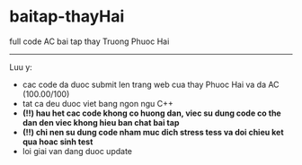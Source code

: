 # baitap-thayHai
full code AC bai tap thay Truong Phuoc Hai

<hr>

Luu y:
- cac code da duoc submit len trang web cua thay Phuoc Hai va da AC (100.00/100)
- tat ca deu duoc viet bang ngon ngu C++
- **(!!) hau het cac code khong co huong dan, viec su dung code co the dan den viec khong hieu ban chat bai tap**
- **(!!) chi nen su dung code nham muc dich stress tess va doi chieu ket qua hoac sinh test**
- loi giai van dang duoc update
